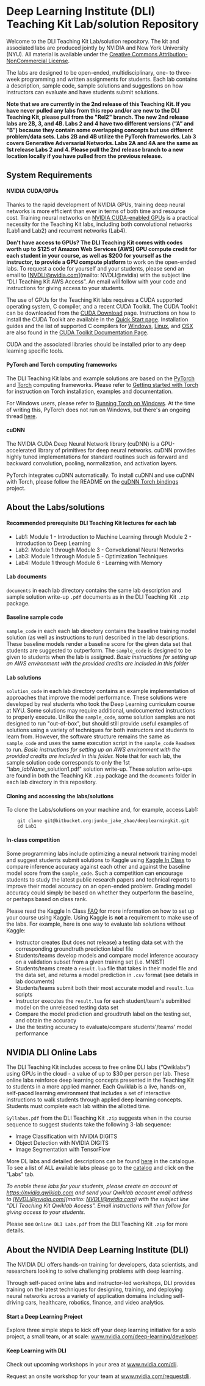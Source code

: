 # Deep Learning Institute (DLI) Teaching Kit Lab/solution Repository

Welcome to the DLI Teaching Kit Lab/solution repository. The kit and associated labs are produced jointly by NVIDIA and New York University (NYU).  All material is available under the [Creative Commons Attribution-NonCommercial License](http://creativecommons.org/licenses/by-nc/4.0/).

The labs are designed to be open-ended, multidisciplinary, one- to three-week programming and written assignments for students. Each lab contains a description, sample code, sample solutions and suggestions on how instructors can evaluate and have students submit solutions.

**Note that we are currently in the 2nd release of this Teaching Kit. If you have never pulled any labs from this repo and/or are new to the DLI Teaching Kit, please pull from the "Rel2" branch. The new 2nd release labs are 2B, 3, and 4B. Labs 2 and 4 have two different versions (“A” and “B”) because they contain some overlapping concepts but use different problem/data sets. Labs 2B and 4B utilize the PyTorch frameworks. Lab 3 covers Generative Adversarial Networks. Labs 2A and 4A are the same as 1st release Labs 2 and 4. Please pull the 2nd release branch to a new location locally if you have pulled from the previous release.**

## System Requirements

#### NVIDIA CUDA/GPUs

Thanks to the rapid development of NVIDIA GPUs, training deep neural networks is more efficient than ever in terms of both time and resource cost. Training neural networks on [NVIDIA CUDA-enabled GPUs](https://developer.nvidia.com/cuda-gpus) is a practical necessity for the Teaching Kit labs, including both convolutional networks (Lab1 and Lab2) and recurrent networks (Lab4).

**Don't have access to GPUs? The DLI Teaching Kit comes with codes worth up to $125 of Amazon Web Services (AWS) GPU compute credit for each student in your course, as well as $200 for yourself as the instructor, to provide a GPU compute platform** to work on the open-ended labs. To request a code for yourself and your students, please send an email to [NVDLI@nvidia.com](mailto: NVDLI@nvidia) with the subject line “DLI Teaching Kit AWS Access”. An email will follow with your code and instructions for giving access to your students.

The use of GPUs for the Teaching Kit labs requires a CUDA supported operating system, C compiler, and a recent CUDA Toolkit. The CUDA Toolkit can be downloaded
from the [CUDA Download](https://developer.nvidia.com/cuda-downloads) page. Instructions on how to install the CUDA Toolkit are available in the
[Quick Start page](http://docs.nvidia.com/cuda/cuda-quick-start-guide/index.html). Installation guides and the list of supported C compilers for [Windows](http://docs.nvidia.com/cuda/cuda-installation-guide-microsoft-windows/index.html), [Linux](http://docs.nvidia.com/cuda/cuda-installation-guide-linux/index.html), and
[OSX](http://docs.nvidia.com/cuda/cuda-installation-guide-mac-os-x/index.html) are also found in the [CUDA Toolkit Documentation Page](http://docs.nvidia.com/cuda/index.html).

CUDA and the associated libraries should be installed prior to any deep learning specific tools.

#### PyTorch and Torch computing frameworks
    
The DLI Teaching Kit labs and example solutions are based on the [PyTorch](http://pytorch.org/) and [Torch](http://torch.ch) computing frameworks. Please refer to [Getting started with Torch](http://torch.ch/docs/getting-started.html) for instruction on Torch installation, examples and documentation.

For Windows users, please refer to [Running Torch on Windows](https://github.com/torch/torch7/wiki/Windows#using-a-virtual-machine). At the time of writing this, PyTorch does not run on Windows, but there's an ongoing thread [here](https://github.com/pytorch/pytorch/issues/494).

#### cuDNN

The NVIDIA CUDA Deep Neural Network library (cuDNN) is a GPU-accelerated library of primitives for deep neural networks. cuDNN provides highly tuned implementations for standard routines such as forward and backward convolution, pooling, normalization, and activation layers.

PyTorch integrates cuDNN automatically. To install cuDNN and use cuDNN with Torch, please follow the README on the [cuDNN Torch bindings](https://github.com/soumith/cudnn.torch) project.

## About the Labs/solutions

#### Recommended prerequisite DLI Teaching Kit lectures for each lab
* Lab1: Module 1 - Introduction to Machine Learning through Module 2 - Introduction to Deep Learning
* Lab2: Module 1 through Module 3 - Convolutional Neural Networks
* Lab3: Module 1 through Module 5 - Optimization Techniques
* Lab4: Module 1 through Module 6 - Learning with Memory

#### Lab documents
`documents` in each lab directory contains the same lab description and sample solution write-up `.pdf` documents as in the DLI Teaching Kit `.zip` package.

#### Baseline sample code
`sample_code` in each each lab directory contains the baseline training model solution (as well as instructions to run) described in the lab descriptions. These baseline models render a baseline score for the given data set that students are suggested to outperform. The `sample_code` is designed to be given to students when the lab is assigned. *Basic instructions for setting up an AWS environment with the provided credits are included in this folder*

#### Lab solutions
`solution_code` in each lab directory contains an example implementation of approaches that improve the model performance. These solutions were developed by real students who took the Deep Learning curriculum course at NYU. Some solutions may require additional, undocumented instructions to properly execute. 
Unlike the `sample_code`, some solution samples are not designed to run "out-of-box", but should still provide useful examples of solutions using a variety of techniques for both instructors and students to learn from.
However, the software structure remains the same as `sample_code` and uses the same execution script in the `sample_code` `Readme`s to run. *Basic instructions for setting up an AWS environment with the provided credits are included in this folder.*
Note that for each lab, the sample solution code corresponds to only the 1st "lab*n*_*labName*_solution1.pdf" solution write-up. These solution write-ups are found in both the Teaching Kit `.zip` package and the `documents` folder in each lab directory in this repository.

#### Cloning and accessing the labs/solutions

To clone the Labs/solutions on your machine and, for example, access Lab1:
```
    git clone git@bitbucket.org:junbo_jake_zhao/deeplearningkit.git
    cd Lab1
```

#### In-class competition    
Some programming labs include optimizing a neural network training model and suggest students submit solutions to Kaggle using [Kaggle In Class](https://inclass.kaggle.com/) to compare inference accuracy against each other and against the baseline model score from the `sample_code`. Such a competition can encourage students to study the latest public research papers and technical reports to improve their model accuracy on an open-ended problem. Grading model accuracy could simply be based on whether they outperform the baseline, or perhaps based on class rank.

Please read the Kaggle In Class [FAQ](https://www.kaggle.com/wiki/KaggleInClass) for more information on how to set up your course using Kaggle. Using Kaggle is **not** a requirement to make use of the labs. For example, here is one way to evaluate lab solutions without Kaggle:

- Instructor creates (but does not release) a testing data set with the corresponding groundtruth prediction label file
- Students/teams develop models and compare model inference accuracy on a validation subset from a given training set (i.e. MNIST)
- Students/teams create a `result.lua` file that takes in their model file and the data set, and returns a model prediction in `.csv` format (see details in lab documents)
- Students/teams submit both their most accurate model and `result.lua` scripts
- Instructor executes the `result.lua` for each student/team's submitted model on the unreleased testing data set
- Compare the model prediction and groudtruth label on the testing set, and obtain the accuracy
- Use the testing accuracy to evaluate/compare students'/teams' model performance

## NVIDIA DLI Online Labs

The DLI Teaching Kit includes access to free online DLI labs (“Qwiklabs”) using GPUs in the cloud - a value of up to $30 per person per lab. These online labs reinforce deep learning concepts presented in the Teaching Kit to students in a more applied manner. Each Qwiklab is a live, hands-on, self-paced learning environment that includes a set of interactive instructions to walk students through applied deep learning concepts. Students must complete each lab within the allotted time.

`Syllabus.pdf` from the DLI Teaching Kit `.zip` suggests when in the course sequence to suggest students take the following 3-lab sequence:

* Image Classification with NVIDIA DIGITS
* Object Detection with NVIDIA DIGITS
* Image Segmentation with TensorFlow

More DL labs and detailed descriptions can be found [here](https://nvidia.qwiklab.com/tags/Deep%20Learning) in the catalogue. To see a list of ALL available labs please go to the [catalog](https://nvidia.qwiklab.com/catalog) and click on the "Labs" tab.

*To enable these labs for your students, please create an account at https://nvidia.qwiklab.com and send your Qwiklab account email address to [NVDLI@nvidia.com](mailto: NVDLI@nvidia.com) with the subject line “DLI Teaching Kit Qwiklab Access”. Email instructions will then follow for giving access to your students.*

Please see `Online DLI Labs.pdf` from the DLI Teaching Kit `.zip` for more details.

## About the NVIDIA Deep Learning Institute (DLI)
The NVIDIA DLI offers hands-on training for developers, data scientists, and researchers looking to solve challenging problems with deep learning.

Through self-paced online labs and instructor-led workshops, DLI provides training on the latest techniques for designing, training, and deploying neural networks across a variety of application domains including self-driving cars, healthcare, robotics, finance, and video analytics.

#### Start a Deep Learning Project
Explore three simple steps to kick off your deep learning initiative for a solo project, a small team, or at scale: www.nvidia.com/deep-learning/developer.

#### Keep Learning with DLI
Check out upcoming workshops in your area at www.nvidia.com/dli. 

Request an onsite workshop for your team at www.nvidia.com/requestdli.